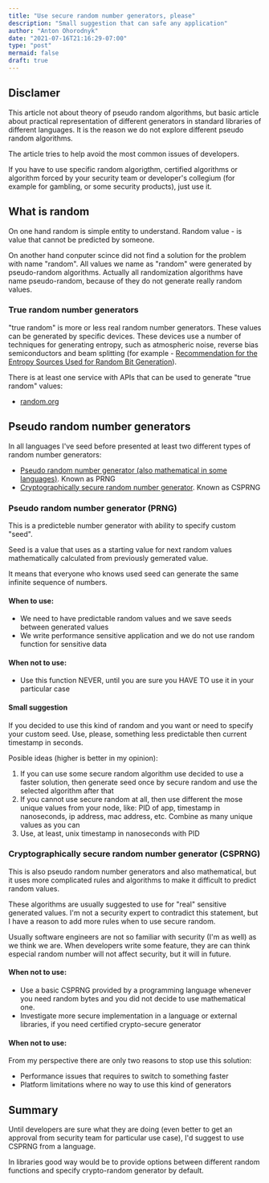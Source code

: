 ```yaml
---
title: "Use secure random number generators, please"
description: "Small suggestion that can safe any application"
author: "Anton Ohorodnyk"
date: "2021-07-16T21:16:29-07:00"
type: "post"
mermaid: false
draft: true
---
```

## Disclamer
This article not about theory of pseudo random algorithms, but basic article about practical representation of different generators in standard libraries of different languages. It is the reason we do not explore different pseudo random algorithms.

The article tries to help avoid the most common issues of developers.

If you have to use specific random algorigthm, certified algorithms or algorithm forced by your security team or developer's collegium (for example for gambling, or some security products), just use it.

## What is random
On one hand random is simple entity to understand. Random value - is value that cannot be predicted by someone.

On another hand conputer scince did not find a solution for the problem with name "random". All values we name as "random" were generated by pseudo-random algorithms. Actually all randomization algorithms have name pseudo-random, because of they do not generate really random values.

### True random number generators
"true random" is more or less real random number generators. These values can be generated by specific devices. These devices use a number of techniques for generating entropy, such as atmospheric noise, reverse bias semiconductors and beam splitting (for example - [Recommendation for the Entropy Sources Used for Random Bit Generation](https://doi.org/10.6028/NIST.SP.800-90B)).

There is at least one service with APIs that can be used to generate "true random" values:
* [random.org](https://api.random.org/pricing)

## Pseudo random number generators
In all languages I've seed before presented at least two different types of random number generators:
* [Pseudo random number generator (also mathematical in some languages)](https://en.wikipedia.org/wiki/Pseudorandom_number_generator). Known as PRNG
* [Cryptographically secure random number generator](https://en.wikipedia.org/wiki/Cryptographically-secure_pseudorandom_number_generator). Known as CSPRNG

### Pseudo random number generator (PRNG)
This is a predicteble number generator with ability to specify custom "seed".

Seed is a value that uses as a starting value for next random values mathematically calculated from previously gemerated value.

It means that everyone who knows used seed can generate the same infinite sequence of numbers.

#### When to use:
* We need to have predictable random values and we save seeds between generated values
* We write performance sensitive application and we do not use random function for sensitive data

#### When not to use:
* Use this function NEVER, until you are sure you HAVE TO use it in your particular case

#### Small suggestion
If you decided to use this kind of random and you want or need to specify your custom seed. Use, please, something less predictable then current timestamp in seconds.

Posible ideas (higher is better in my opinion):
1. If you can use some secure random algorithm use decided to use a faster solution, then generate seed once by secure random and use the selected algorithm after that
1. If you cannot use secure random at all, then use different the mose unique values from your node, like: PID of app, timestamp in nanoseconds, ip address, mac address, etc. Combine as many unique values as you can
1. Use, at least, unix timestamp in nanoseconds with PID

### Cryptographically secure random number generator (CSPRNG)
This is also pseudo random number generators and also mathematical, but it uses more complicated rules and algorithms to make it difficult to predict random values.

These algorithms are usually suggested to use for "real" sensitive generated values. I'm not a security expert to contradict this statement, but I have a reason to add more rules when to use secure random.

Usually software engineers are not so familiar with security (I'm as well) as we think we are. When developers write some feature, they are can think especial random number will not affect security, but it will in future.

#### When not to use:
* Use a basic CSPRNG provided by a programming language whenever you need random bytes and you did not decide to use mathematical one.
* Investigate more secure implementation in a language or external libraries, if you need certified crypto-secure generator

#### When not to use:
From my perspective there are only two reasons to stop use this solution:
* Performance issues that requires to switch to something faster
* Platform limitations where no way to use this kind of generators

## Summary
Until developers are sure what they are doing (even better to get an approval from security team for particular use case), I'd suggest to use CSPRNG from a language.

In libraries good way would be to provide options between different random functions and specify crypto-random generator by default.
